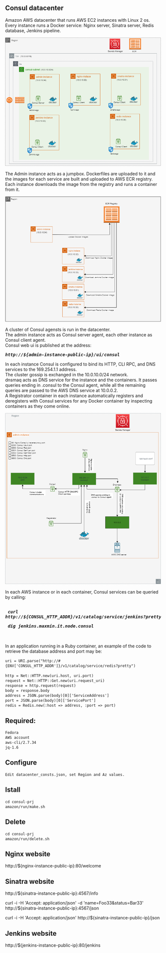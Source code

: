 
## Consul datacenter

Amazon AWS datacenter that runs AWS EC2 instances with Linux 2 os. Every instance runs a Docker service:
Nginx server, Sinatra server, Redis database, Jenkins pipeline.

![alt text](https://github.com/maxmin13/consul-prj/blob/master/img/vpc.png)

The Admin instance acts as a jumpbox. Dockerfiles are uploaded to it and the images for each service are built
and uploaded to AWS ECR registry. Each instance downloads the image from the registry and runs a container from it.

![alt text](https://github.com/maxmin13/consul-prj/blob/master/img/ecr.png)

A cluster of Consul agensts is run in the datacenter.
<br/> 
The admin instance acts as Consul server agent, each other instance as Consul client agent.
<br/> 
Consul web ui is published at the address:
***<pre>  http://${admin-instance-public-ip}/ui/consul</pre>*** 
In each instance Consul is configured to bind its HTTP, CLI RPC, and DNS services to the 169.254.1.1 address.
<br/> 
The cluster gossip is exchanged in the 10.0.10.0/24 network.
<br/>
dnsmaq acts as DNS service for the instance and the containers. It passes queries ending in .consul to the Consul agent, while
all the remaining queries are passed to the AWS DNS service at 10.0.0.2.
<br/>
A Registrator container in each instance automatically registers and deregisters with Consul services for any Docker container by inspecting containers as they come online.
<br/> 

![alt text](https://github.com/maxmin13/consul-prj/blob/master/img/consul-admin.png)

In each AWS instance or in each container, Consul services can be queried by calling:
<br/><br/>
***<pre>  curl http://${CONSUL_HTTP_ADDR}/v1/catalog/service/jenkins?pretty</pre>*** 
***<pre>  dig jenkins.maxmin.it.node.consul</pre>***
<br/><br/>
In an application running in a Ruby container, 
an example of the code to retrieve the database address and port may be:

```
uri = URI.parse("http://#{ENV['CONSUL_HTTP_ADDR']}/v1/catalog/service/redis?pretty")

http = Net::HTTP.new(uri.host, uri.port)
request = Net::HTTP::Get.new(uri.request_uri)
response = http.request(request)
body = response.body
address = JSON.parse(body)[0]['ServiceAddress']
port = JSON.parse(body)[0]['ServicePort']
redis = Redis.new(:host => address, :port => port)
```

## Required:

```
Fedora
AWS account
aws-cli/2.7.34
jq-1.6
```

## Configure

```
Edit datacenter_consts.json, set Region and Az values.
```

## Istall

```
cd consul-prj
amazon/run/make.sh
```

## Delete

```
cd consul-prj
amazon/run/delete.sh
```

## Nginx website

http://${nginx-instance-public-ip}:80/welcome

## Sinatra website

http://${sinatra-instance-public-ip}:4567/info

curl -i -H 'Accept: application/json' -d 'name=Foo33&status=Bar33' http://${sinatra-instance-public-ip}:4567/json

curl -i -H 'Accept: application/json' http://${sinatra-instance-public-ip}/json

## Jenkins website

http://${jenkins-instance-public-ip}:80/jenkins



